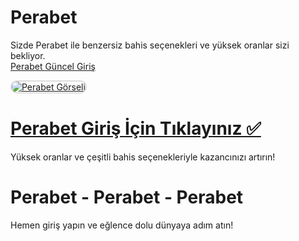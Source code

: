 # Perabet
Sizde Perabet ile benzersiz bahis seçenekleri ve yüksek oranlar sizi bekliyor.  
<a href="https://nfsl.ink/perabet" title="Perabet Güncel Giriş">Perabet Güncel Giriş</a>  

<a href="https://nfsl.ink/perabet">
    <img src="https://resmim.net/cdn/2025/01/22/D99saD.png" alt="Perabet Görseli" style="max-width: 100%; border: 2px solid #ddd; border-radius: 10px;">
</a>  

# <a href="https://nfsl.ink/perabet">Perabet Giriş İçin Tıklayınız ✅</a>  
Yüksek oranlar ve çeşitli bahis seçenekleriyle kazancınızı artırın!  

# Perabet - Perabet - Perabet
Hemen giriş yapın ve eğlence dolu dünyaya adım atın!
